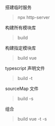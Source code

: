 
搭建临时服务
> npx http-server

构建所有模块库
> build

构建指定模块库
> build vue

typescript 声明文件
> build -t

sourceMap 文件
> build -s

组合
> build vue -t -s
